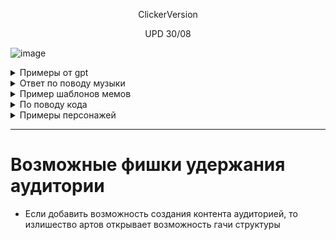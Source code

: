 <p align="center">
  ClickerVersion 
</p>
<p align="center">
 UPD 30/08
</p>

![image](https://github.com/user-attachments/assets/24398f11-f72b-45b0-9c6c-11f73f182ac9)


<details>

<summary>Примеры от gpt </summary>

```
Здравствуйте! Как я могу вам помочь сегодня?

Есть Banana clicker в steam
У него есть так же торговая площадка, мы хотим сделать похожий проект, но нужно внести что-то новое и интересное , поможешь придумать? У меня в голове была идея сделать так же выпадаемые и продаваемые предметы но не бананы а стилизованные мемы. Какие у тебя идеи?

Конечно, я могу помочь вам с идеями для вашего проекта. Вот несколько предложений, которые могут сделать ваш проект уникальным и интересным:

Мемовые испытания: Введите систему испытаний, где игроки должны выполнять задания, связанные с популярными мемами. Например, "Сделайте 1000 кликов за 30 секунд" или "Соберите 10 уникальных мемов за один день". За выполнение этих заданий игроки могут получать специальные награды или бонусы.

Мемовые ачивки: Создайте систему достижений, основанную на мемах. Например, "Первый клик" может быть изображением знаменитого мема "First World Problems", а "1 миллион кликов" может быть стилизован под мем "Over Nine Thousand".

Мемовые события: Проводите регулярные мемовые события, где игроки могут зарабатывать уникальные мемы или бонусы. Например, во время праздников или в честь популярных мемовых трендов.

Мемовые комбинации: Введите систему комбинаций, где определенные мемы могут давать бонусные эффекты при совместном использовании. Например, комбинация мемов "Doge" и "Trollface" может увеличивать скорость кликов.

Мемовые квесты: Создайте сюжетные квесты, где игроки должны собирать мемы для продвижения по сюжету. Каждый квест может быть основан на популярном меме или истории, связанной с мемами.

Мемовые аукционы: Введите систему аукционов, где игроки могут торговать редкими мемами. Это добавит элемент соревновательности и позволит игрокам обмениваться уникальными предметами.

Мемовые рейтинги: Создайте рейтинги игроков, основанные на их мемовых коллекциях. Например, "Топ-10 коллекционеров мемов" или "Топ-10 мемовых мастеров".

Мемовые пасхалки: Спрячьте в игре пасхалки, связанные с популярными мемами. Например, секретные комбинации кликов, которые открывают уникальные мемы или бонусы.

Мемовые обновления: Регулярно обновляйте игру новыми мемами, связанными с последними трендами и событиями. Это поможет сохранить интерес игроков и сделать игру более живой.

Мемовые сообщества: Поощряйте создание сообществ игроков, где они могут обмениваться идеями, мемами и стратегиями. Это может быть форум, Discord-сервер или другие платформы для общения.

Эти идеи могут помочь вам создать уникальный и привлекательный проект, который будет интересен игрокам, любящим мемы и кликеры.
```

</details>

<details>

<summary>Ответ по поводу музыки </summary>

```
С учётом планового введения ТП и покупок в комерчиских целях - запрещается музыка с АП
В других случаях, когда из произведений не извлекается коммерческая выгода. Подписчики с донатами, платная реклама товаров и услуг в блоге – это уже выгода.

```
</details>

<details>

<summary>Пример шаблонов мемов </summary>

Название-Тайтл | Картинка | Статус
------------ | ------------- | ------------- 
Манера крутит миром | ![dance-flex](https://github.com/user-attachments/assets/a67c8617-fbad-42ae-bdc0-ae43f5981546) | 
Шарлотта | ![vezbCMr](https://github.com/user-attachments/assets/e90728f9-98f7-4cc7-89cd-0d3c85297606) | 
Mashiro Mitsumine | ![image_861612192036367168336](https://github.com/user-attachments/assets/07ed3b77-28d8-451c-bb9d-868b22289a8a) | 
Mashiro Mitsumine | ![1111](https://github.com/user-attachments/assets/d7b93f1d-1dce-421a-bf73-279a2e4598c5) | 

</details>

<details>

<summary>По поводу кода</summary>

```
Создание главного меню:

Создайте новый класс UMainMenuWidget и добавьте кнопки для каждого пункта меню.
Назначьте обработчики событий для каждой кнопки.
Кликер:

Создайте новый класс AClickerGameMode и добавьте логику для подсчета кликов.
Создайте уровень для кликера и настройте переход на него из главного меню.
Мультиплеер покер:

Создайте новый класс APokerGameMode и добавьте логику для создания стола покера.
Создайте уровень для покера и настройте переход на него из главного меню.
Настройки профиля:

Создайте новый класс UProfileSettingsWidget и добавьте элементы для смены аватара и отображения статистики.
Создайте уровень для настроек профиля и настройте переход на него из главного меню.
```
_____
```
Код, который я предоставил, предназначен для создания основных элементов вашей игры на Unreal Engine 5 с использованием C++. Давайте разберем, что делает каждый из этих файлов и как с ними работать.

MainMenuWidget.h и MainMenuWidget.cpp
Эти файлы создают главное меню игры. В них определены кнопки для каждого пункта меню (Кликер, Мультиплеер покер, Настройки профиля) и обработчики событий для каждой кнопки. При нажатии на кнопку происходит переход на соответствующий уровень.

ClickerGameMode.h и ClickerGameMode.cpp
Эти файлы создают игровой режим для раздела "Кликер". В них определена логика для подсчета кликов.

PokerGameMode.h и PokerGameMode.cpp
Эти файлы создают игровой режим для раздела "Мультиплеер покер". В них определена логика для создания стола покера и подключения игроков.

ProfileSettingsWidget.h и ProfileSettingsWidget.cpp
Эти файлы создают виджет для раздела "Настройки профиля". В них определена логика для смены аватара и отображения статистики кликов.

Как работать с этим кодом:
Создание классов в Unreal Engine:

Откройте Unreal Engine и создайте новый проект.
В Content Browser (Браузер контента) правой кнопкой мыши нажмите на папку "C++ Classes" и выберите "New C++ Class".
Выберите подходящий родительский класс (например, UserWidget для виджетов или GameModeBase для игровых режимов) и нажмите "Next".
Введите имя класса (например, MainMenuWidget, ClickerGameMode и т.д.) и нажмите "Create Class".
Копирование кода:

Откройте созданный файл .h и .cpp в вашем любимом редакторе кода (например, Visual Studio или Visual Studio Code).
Скопируйте соответствующий код из предоставленных файлов в ваши файлы.
Настройка уровней:

Создайте новые уровни в Unreal Engine для каждого раздела (Кликер, Мультиплеер покер, Настройки профиля).
Настройте переходы между уровнями, используя функции UGameplayStatics::OpenLevel.
Добавление виджетов в уровни:

В Unreal Engine создайте новые виджеты Blueprint, наследуя их от соответствующих классов C++ (например, MainMenuWidget, ProfileSettingsWidget).
Настройте виджеты в редакторе Blueprint, добавляя кнопки и другие элементы интерфейса.
Где взять API:
Unreal Engine предоставляет обширное API, которое можно использовать для разработки игр. Документация по API Unreal Engine доступна на официальном сайте: Unreal Engine Documentation.

Также вы можете найти множество примеров и туториалов на YouTube и других ресурсах, которые помогут вам разобраться с различными аспектами разработки на Unreal Engine.

Если у вас возникнут конкретные вопросы или проблемы, не стесняйтесь задавать их, и я постараюсь помочь вам
```

</details>

<details>

<summary>Примеры персонажей</summary>

![image](https://github.com/user-attachments/assets/62460426-1faa-49d1-a99b-3e01f6edad80)
https://www.deviantart.com/pinninazero/art/Character-Outfit-Design-Vtuber-tsukiiyaki-1058078419
![image](https://github.com/user-attachments/assets/1d0d2622-86d4-46ff-a2c3-cbb4b49572f9)
https://www.deviantart.com/hatsukishouji/art/Original-character-Vtuber-868160687
![image](https://github.com/user-attachments/assets/a3338a2b-3dfc-4e7e-9b46-357002acc91c)
https://www.deviantart.com/okamilia/art/AI-ADOPT-Character-1505-1072568041
</details>

____
# Возможные фишки удержания аудитории
- Если добавить возможность создания контента аудиторией, то излишество артов открывает возможность гачи структуры

